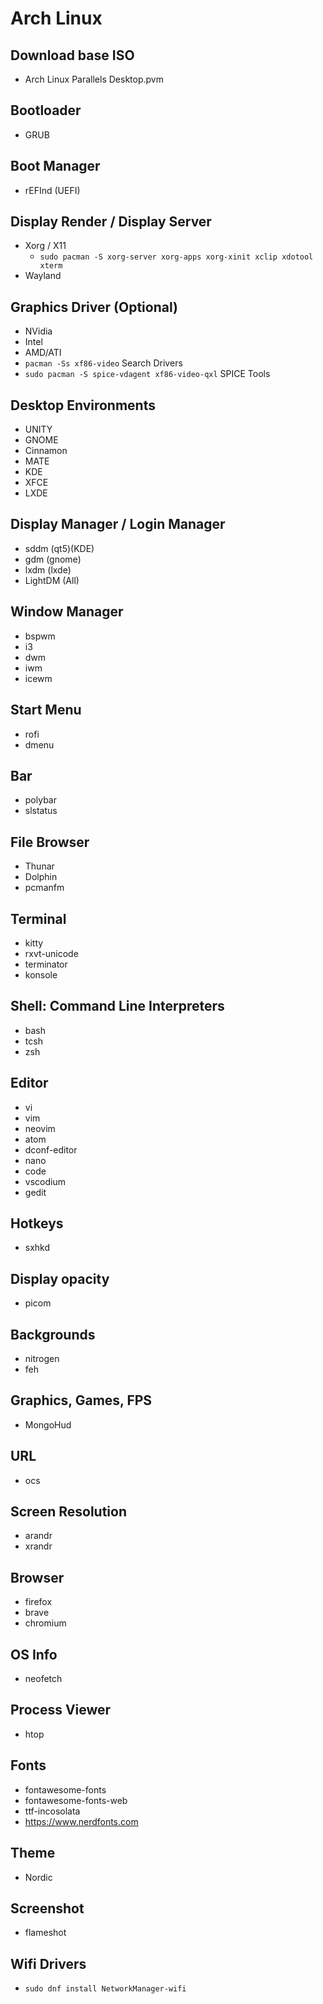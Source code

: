 # Arch Linux

## Download base ISO
- Arch Linux Parallels Desktop.pvm

## Bootloader
- GRUB

## Boot Manager
- rEFInd (UEFI)

## Display Render / Display Server
- Xorg / X11
    - `sudo pacman -S xorg-server xorg-apps xorg-xinit xclip xdotool xterm`
- Wayland

## Graphics Driver (Optional)
- NVidia
- Intel
- AMD/ATI
- `pacman -Ss xf86-video` Search Drivers
- `sudo pacman -S spice-vdagent xf86-video-qxl` SPICE Tools

## Desktop Environments
- UNITY
- GNOME
- Cinnamon
- MATE
- KDE
- XFCE
- LXDE

## Display Manager / Login Manager
- sddm (qt5)(KDE)
- gdm (gnome)
- lxdm (lxde)
- LightDM (All)

## Window Manager
- bspwm
- i3
- dwm
- iwm
- icewm

## Start Menu
- rofi
- dmenu

## Bar
- polybar
- slstatus

## File Browser
- Thunar
- Dolphin
- pcmanfm

## Terminal
- kitty
- rxvt-unicode
- terminator
- konsole

## Shell: Command Line Interpreters
- bash
- tcsh
- zsh

## Editor
- vi
- vim
- neovim
- atom
- dconf-editor
- nano
- code
- vscodium
- gedit

## Hotkeys
- sxhkd

## Display opacity
- picom

## Backgrounds
- nitrogen
- feh

## Graphics, Games, FPS
- MongoHud

## URL
- ocs

## Screen Resolution
- arandr
- xrandr

## Browser
- firefox
- brave
- chromium

## OS Info
- neofetch

## Process Viewer
- htop

## Fonts
- fontawesome-fonts
- fontawesome-fonts-web
- ttf-incosolata
- https://www.nerdfonts.com

## Theme
- Nordic

## Screenshot
- flameshot

## Wifi Drivers
- `sudo dnf install NetworkManager-wifi`
